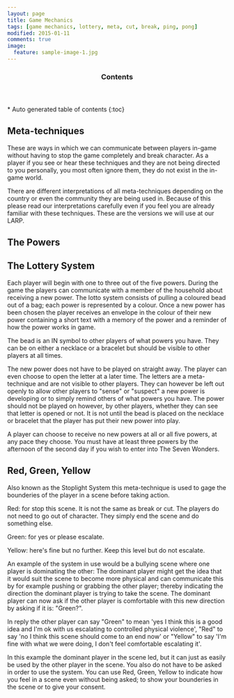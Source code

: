 ```yaml
---
layout: page
title: Game Mechanics
tags: [game mechanics, lottery, meta, cut, break, ping, pong]
modified: 2015-01-11
comments: true
image:
  feature: sample-image-1.jpg
---
```


<section id="table-of-contents" class="toc">
  <header>
    <h3>Contents</h3>
  </header>
<div id="drawer" markdown="1">
*  Auto generated table of contents
{:toc}
</div>
</section><!-- /#table-of-contents -->

## Meta-techniques

These are ways in which we can communicate between players in-game without having to stop the game completely and break character. As a player if you see or hear these techniques and they are not being directed to you personally, you most often ignore them, they do not exist in the in-game world.

There are different interpretations of all meta-techniques depending on the country or even the community they are being used in. Because of this please read our interpretations carefully even if you feel you are already familiar with these techniques. These are the versions we will use at our LARP.

## The Powers

## The Lottery System

Each player will begin with one to three out of the five powers. During the game the players can communicate with a member of the household about receiving a new power. The lotto system consists of pulling a coloured bead out of a bag; each power is represented by a colour. Once a new power has been chosen the player receives an envelope in the colour of their new power containing a short text with a memory of the power and a reminder of how the power works in game. 

The bead is an IN symbol to other players of what powers you have. They can be on either a necklace or a bracelet but should be visible to other players at all times.

The new power does not have to be played on straight away. The player can even choose to open the letter at a later time. The letters are a meta-technique and are not visible to other players. They can however be left out openly to allow other players to "sense" or "suspect" a new power is developing or to simply remind others of what powers you have. The power should not be played on however, by other players, whether they can see that letter is opened or not. It is not until the bead is placed on the necklace or bracelet that the player has put their new power into play.

A player can choose to receive no new powers at all or all five powers, at any pace they choose. You must have at least three powers by the afternoon of the second day if you wish to enter into The Seven Wonders.

## Red, Green, Yellow

Also known as the Stoplight System this meta-technique is used to gage the bounderies of the player in a scene before taking action. 

Red: for stop this scene. It is not the same as break or cut. The players do not need to go out of character. They simply end the scene and do something else.

Green: for yes or please escalate. 

Yellow: here's fine but no further. Keep this level but do not escalate.

An example of the system in use would be a bullying scene where one player is dominating the other: 
The dominant player might get the idea that it would suit the scene to become more physical and can communicate this by for example pushing or grabbing the other player; thereby indicating the direction the dominant player is trying to take the scene. The dominant player can now ask if the other player is comfortable with this new direction by asking if it is: "Green?". 

In reply the other player can say "Green" to mean 'yes I think this is a good idea and I'm ok with us escalating to controlled physical violence', "Red" to say 'no I think this scene should come to an end now' or "Yellow" to say 'I'm fine with what we were doing, I don't feel comfortable escalating it'.

In this example the dominant player in the scene led, but it can just as easily be used by the other player in the scene. You also do not have to be asked in order to use the system. You can use Red, Green, Yellow to indicate how you feel in a scene even without being asked; to show your bounderies in the scene or to give your consent.
